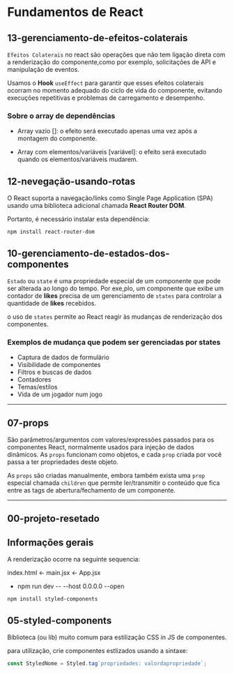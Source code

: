 # Fundamentos de React

## 13-gerenciamento-de-efeitos-colaterais

`Efeitos Colaterais` no react são operações que não tem ligação direta com a renderização do componente,como por exemplo, solicitações de API e manipulação de eventos.

Usamos o **Hook** `useEffect` para garantir que esses efeitos colaterais ocorram no momento adequado do ciclo de vida do componente, evitando execuções repetitivas e problemas de carregamento e desempenho.

### Sobre o array de dependências

- Array vazio []: o efeito será executado apenas uma vez após a montagem do componente.

- Array com elementos/variáveis [variável]: o efeito será executado quando os elementos/variáveis mudarem.

## 12-nevegação-usando-rotas

O React suporta a navegação/links como Single Page Application (SPA) usando uma biblioteca adicional chamada **React Router DOM**.

Portanto, é necessário instalar esta dependência:

`npm install react-router-dom`

## 10-gerenciamento-de-estados-dos-componentes

`Estado` ou `state` é uma propriedade especial de um componente que pode ser alterada ao longo do tempo. Por exe,plo, um componente que exibe um contador de **likes** precisa de um gerenciamento de `states` para controlar a quantidade de **likes** recebidos.

o uso de `states` permite ao React reagir às mudanças de renderização dos componentes.

### Exemplos de mudança que podem ser gerenciadas por states

- Captura de dados de formulário
- Visibilidade de componentes
- Filtros e buscas de dados
- Contadores
- Temas/estilos
- Vida de um jogador num jogo

---

## 07-props

São parâmetros/argumentos com valores/expressões passados para os componentes React, normalmente usados para injeção de dados dinâmicos. As `props` funcionam como objetos, e cada `prop` criada por você passa a ter propriedades deste objeto.

As `props` são criadas manualmente, embora também exista uma `prop` especial chamada `children` que permite ler/transmitir o conteúdo que fica entre as tags de abertura/fechamento de um componente.

---

## 00-projeto-resetado

## Informações gerais

A renderização ocorre na seguinte sequencia:

index.html <- main.jsx <- App.jsx

- npm run dev -- --host 0.0.0.0 --open

`npm install styled-components`

## 05-styled-components

Biblioteca (ou lib) muito comum para estilização CSS in JS de componentes.

para utilização, crie componentes estlizados usando a sintaxe:

```javascript
const StyledNome = Styled.tag`propriedades: valordapropriedade`;
```
